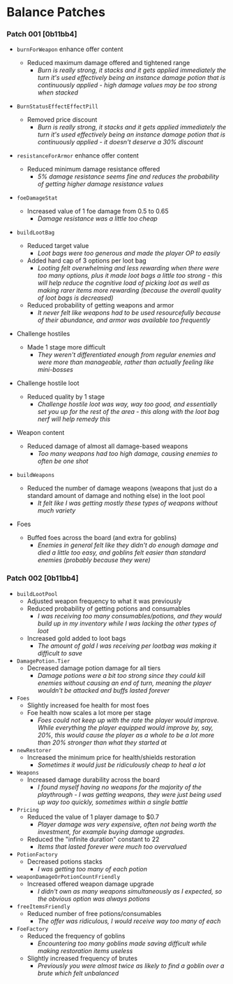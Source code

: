 # Balance Patches

### Patch 001 [0b11bb4]

* `burnForWeapon` enhance offer content
  * Reduced maximum damage offered and tightened range
    * *Burn is really strong, it stacks and it gets applied immediately the turn it's used effectively being an instance damage potion that is continuously applied - high damage values may be too strong when stacked*
* `BurnStatusEffectEffectPill`
  * Removed price discount
    * *Burn is really strong, it stacks and it gets applied immediately the turn it's used effectively being an instance damage potion that is continuously applied - it doesn't deserve a 30% discount*
* `resistanceForArmor` enhance offer content
  * Reduced minimum damage resistance offered
    * *5% damage resistance seems fine and reduces the probability of getting higher damage resistance values*
* `foeDamageStat`
  * Increased value of 1 foe damage from 0.5 to 0.65
    * *Damage resistance was a little too cheap*

* `buildLootBag`
  * Reduced target value
    * *Loot bags were too generous and made the player OP to easily*
  * Added hard cap of 3 options per loot bag
    * *Looting felt overwhelming and less rewarding when there were too many options, plus it made loot bags a little too strong - this will help reduce the cognitive load of picking loot as well as making rarer items more rewarding (because the overall quality of loot bags is decreased)*
  * Reduced probability of getting weapons and armor
    * *It never felt like weapons had to be used resourcefully because of their abundance, and armor was available too frequently*

* Challenge hostiles
  * Made 1 stage more difficult
    * *They weren't differentiated enough from regular enemies and were more than manageable, rather than actually feeling like mini-bosses*
* Challenge hostile loot
  * Reduced quality by 1 stage
    * *Challenge hostile loot was way, way too good, and essentially set you up for the rest of the area - this along with the loot bag nerf will help remedy this*

* Weapon content
  * Reduced damage of almost all damage-based weapons
    * *Too many weapons had too high damage, causing enemies to often be one shot*
* `buildWeapons`
  * Reduced the number of damage weapons (weapons that just do a standard amount of damage and nothing else) in the loot pool
    * *It felt like I was getting mostly these types of weapons without much variety*

* Foes
  * Buffed foes across the board (and extra for goblins)
    * *Enemies in general felt like they didn't do enough damage and died a little too easy, and goblins felt easier than standard enemies (probably because they were)*

### Patch 002 [0b11bb4]

* `buildLootPool`
  * Adjusted weapon frequency to what it was previously
  * Reduced probability of getting potions and consumables
    * *I was receiving too many consumables/potions, and they would build up in my inventory while I was lacking the other types of loot*
  * Increased gold added to loot bags
    * *The amount of gold I was receiving per lootbag was making it difficult to save*
* `DamagePotion.Tier`
  * Decreased damage potion damage for all tiers
    * *Damage potions were a bit too strong since they could kill enemies without causing an end of turn, meaning the player wouldn't be attacked and buffs lasted forever*
* `Foes`
  * Slightly increased foe health for most foes
  * Foe health now scales a lot more per stage
    * *Foes could not keep up with the rate the player would improve. While everything the player equipped would improve by, say, 20%, this would cause the player as a whole to be a lot more than 20% stronger than what they started at*
* `newRestorer`
  * Increased the minimum price for health/shields restoration
    * *Sometimes it would just be ridiculously cheap to heal a lot*
* `Weapons`
  * Increased damage durability across the board
    * *I found myself having no weapons for the majority of the playthrough - I was getting weapons, they were just being used up way too quickly, sometimes within a single battle*
* `Pricing`
  * Reduced the value of 1 player damage to $0.7
    * *Player damage was very expensive, often not being worth the investment, for example buying damage upgrades.*
  * Reduced the "infinite duration" constant to 22
    * *Items that lasted forever were much too overvalued*
* `PotionFactory`
  * Decreased potions stacks
    * *I was getting too many of each potion*
* `weaponDamageOrPotionCountFriendly`
  * Increased offered weapon damage upgrade
    * *I didn't own as many weapons simultaneously as I expected, so the obvious option was always potions*
* `freeItemsFriendly`
  * Reduced number of free potions/consumables
    * *The offer was ridiculous, I would receive way too many of each*
* `FoeFactory`
  * Reduced the frequency of goblins
    * *Encountering too many goblins made saving difficult while making restoration items useless*
  * Slightly increased frequency of brutes
    * *Previously you were almost twice as likely to find a goblin over a brute which felt unbalanced*